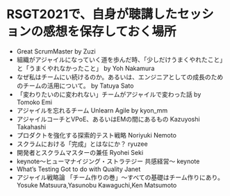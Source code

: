 # RSGT2021で、自身が聴講したセッションの感想を保存しておく場所
- Great ScrumMaster by Zuzi
- 組織がアジャイルになっていく道を歩んだ時、「少しだけうまくやれたこと」と「うまくやれなかったこと」 by Yoh Nakamura
- なぜ私はチームにい続けるのか。あるいは、エンジニアとしての成長のためのチームの活用について。 by Tatuya Sato
- 「変わりたいのに変われない」チームがアジャイルで変わった話 by Tomoko Emi
- アジャイルを忘れるチーム Unlearn Agile by kyon_mm
- アジャイルコーチとVPoE、あるいはEMの間にあるもの Kazuyoshi Takahashi
- プロダクトを強化する探索的テスト戦略 Noriyuki Nemoto
- スクラムにおける「完成」とはなにか？ ryuzee
- 開発者とスクラムマスターの兼任 Ryohei Seki
- keynote～ヒューマナイジング・ストラテジー 共感経営～ keynote 
- What’s Testing Got to do with Quality Janet
- アジャイル戦略論 「チーム作りの巻」～すべての基礎はチーム作りにあり。Yosuke Matsuura,Yasunobu Kawaguchi,Ken Matsumoto





